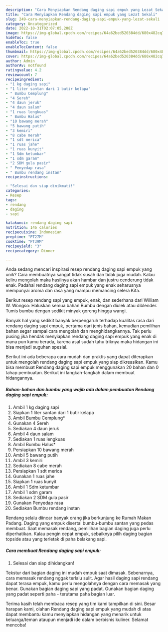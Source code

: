 ```yaml
---
description: "Cara Menyiapkan Rendang daging sapi empuk yang Lezat Sekali"
title: "Cara Menyiapkan Rendang daging sapi empuk yang Lezat Sekali"
slug: 249-cara-menyiapkan-rendang-daging-sapi-empuk-yang-lezat-sekali
category: Uncategorized
date: 2022-10-31T02:07:05.208Z
image: https://img-global.cpcdn.com/recipes/64a62bed520384dd/680x482cq70/rendang-daging-sapi-empuk-foto-resep-utama.jpg
hideToc: false
enableToc: true
enableTocContent: false
thumbnail: https://img-global.cpcdn.com/recipes/64a62bed520384dd/680x482cq70/rendang-daging-sapi-empuk-foto-resep-utama.jpg
cover: https://img-global.cpcdn.com/recipes/64a62bed520384dd/680x482cq70/rendang-daging-sapi-empuk-foto-resep-utama.jpg
author: Admin
authorAv: notfound
ratingvalue: 4.2
reviewcount: 7
recipeingredient:
- "1 kg daging sapi"
- "1 liter santan dari 1 butir kelapa"
- " Bumbu Cemplung"
- "4 Sereh"
- "4 daun jeruk"
- "4 daun salam"
- "1 ruas lengkuas"
- " Bumbu Halus"
- "10 bawang merah"
- "5 bawang putih"
- "3 kemiri"
- "8 cabe merah"
- "1 sdt merica"
- "1 ruas jahe"
- "1 ruas kunyit"
- "1 Sdm ketumbar"
- "1 sdm garam"
- "2 SDM gula pasir"
- " Penyedap rasa"
- " Bumbu rendang instan"
recipeinstructions:

- "Selesai dan siap dinikmati!"
categories:
- Resep
tags:
- rendang
- daging
- sapi

katakunci: rendang daging sapi 
nutrition: 146 calories
recipecuisine: Indonesian
preptime: "PT27M"
cooktime: "PT39M"
recipeyield: "3"
recipecategory: Dinner

---
```





Anda sedang mencari inspirasi resep rendang daging sapi empuk yang unik? Cara membuatnya sangat tidak susah dan tidak juga mudah. Kalau keliru mengolah maka hasilnya akan hambar dan justru cenderung tidak enak. Padahal rendang daging sapi empuk yang enak seharusnya mempunyai aroma dan rasa yang mampu memancing selera Kita.





Berikut resep rendang sapi yang empuk, enak, dan sederhana dari William W. Wongso: Haluskan semua bahan Bumbu dengan diulek atau diblender. Tumis bumbu dengan sedikit minyak goreng hingga wangi.

Banyak hal yang sedikit banyak berpengaruh terhadap kualitas rasa dari rendang daging sapi empuk, pertama dari jenis bahan, kemudian pemilihan bahan segar sampai cara mengolah dan menghidangkannya. Tak perlu pusing jika hendak menyiapkan rendang daging sapi empuk yang enak di mana pun kamu berada, karena asal sudah tahu triknya maka hidangan ini bisa menjadi suguhan spesial.






Berikut ini ada beberapa cara mudah dan praktis yang dapat diterapkan untuk mengolah rendang daging sapi empuk yang siap dikreasikan. Kamu bisa membuat Rendang daging sapi empuk menggunakan 20 bahan dan 0 tahap pembuatan. Berikut ini langkah-langkah dalam membuat hidangannya.

<!--inarticleads1-->

##### Bahan-bahan dan bumbu yang wajib ada dalam pembuatan Rendang daging sapi empuk:

1. Ambil 1 kg daging sapi
1. Siapkan 1 liter santan dari 1 butir kelapa
1. Ambil  Bumbu Cemplung*
1. Gunakan 4 Sereh
1. Sediakan 4 daun jeruk
1. Ambil 4 daun salam
1. Sediakan 1 ruas lengkuas
1. Ambil  Bumbu Halus*
1. Persiapkan 10 bawang merah
1. Ambil 5 bawang putih
1. Ambil 3 kemiri
1. Sediakan 8 cabe merah
1. Persiapkan 1 sdt merica
1. Gunakan 1 ruas jahe
1. Siapkan 1 ruas kunyit
1. Ambil 1 Sdm ketumbar
1. Ambil 1 sdm garam
1. Sediakan 2 SDM gula pasir
1. Gunakan  Penyedap rasa
1. Sediakan  Bumbu rendang instan


Rendang selalu diincar banyak orang jika berkunjung ke Rumah Makan Padang. Daging yang empuk disertai bumbu-bumbu santan yang pedas membuat. Saat memasak rendang, pemilihan bagian daging juga perlu diperhatikan. Kalau pengin cepat empuk, sebaiknya pilih daging bagian topside atau yang terletak di paha belakang sapi. 

<!--inarticleads2-->

##### Cara membuat Rendang daging sapi empuk:


1. Selesai dan siap dihidangkan!

Tekstur dari bagian daging ini mudah empuk saat dimasak. Sebenarnya, cara memasak rendang nggak terlalu sulit. Agar hasil daging sapi rendang dapat terasa empuk, kamu perlu mengolahnya dengan cara memasak yang benar. Gunakan bagian daging sapi yang padat. Gunakan bagian daging yang padat seperti paha - terutama paha bagian luar. 

Terima kasih telah membaca resep yang tim kami tampilkan di sini. Besar harapan kami, olahan Rendang daging sapi empuk yang mudah di atas dapat membantu kamu menyiapkan hidangan yang menarik untuk keluarga/teman ataupun menjadi ide dalam berbisnis kuliner. Selamat mencoba!
